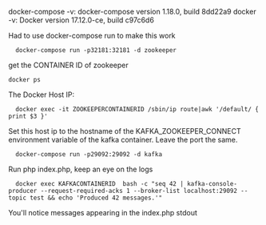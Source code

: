 docker-compose -v: docker-compose version 1.18.0, build 8dd22a9
docker -v: Docker version 17.12.0-ce, build c97c6d6

Had to use docker-compose run to make this work
```
  docker-compose run -p32181:32181 -d zookeeper
```
get the CONTAINER ID of zookeeper
```
docker ps
```

The Docker Host IP:
```
  docker exec -it ZOOKEEPERCONTAINERID /sbin/ip route|awk '/default/ { print $3 }'
```
Set this host ip to the hostname of the KAFKA_ZOOKEEPER_CONNECT environment variable of the kafka container. Leave the port the same.
```
  docker-compose run -p29092:29092 -d kafka
```
Run php index.php, keep an eye on the logs
```
  docker exec KAFKACONTAINERID  bash -c "seq 42 | kafka-console-producer --request-required-acks 1 --broker-list localhost:29092 --topic test && echo 'Produced 42 messages.'"
```
You'll notice messages appearing in the index.php stdout
